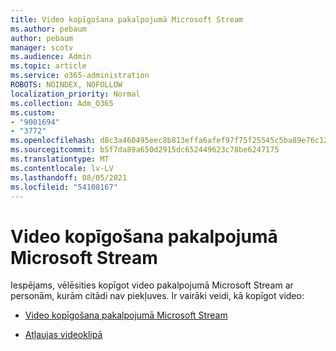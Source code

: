 ```yaml
---
title: Video kopīgošana pakalpojumā Microsoft Stream
ms.author: pebaum
author: pebaum
manager: scotv
ms.audience: Admin
ms.topic: article
ms.service: o365-administration
ROBOTS: NOINDEX, NOFOLLOW
localization_priority: Normal
ms.collection: Adm_O365
ms.custom:
- "9001694"
- "3772"
ms.openlocfilehash: d8c3a460495eec8b813effa6afef97f75f25545c5ba89e76c123b6273e1a9025
ms.sourcegitcommit: b5f7da89a650d2915dc652449623c78be6247175
ms.translationtype: MT
ms.contentlocale: lv-LV
ms.lasthandoff: 08/05/2021
ms.locfileid: "54108167"
---
```

# <a name="share-your-videos-in-microsoft-stream"></a>Video kopīgošana pakalpojumā Microsoft Stream

Iespējams, vēlēsities kopīgot video pakalpojumā Microsoft Stream ar personām, kurām citādi nav piekļuves. Ir vairāki veidi, kā kopīgot video:

- [Video kopīgošana pakalpojumā Microsoft Stream](https://docs.microsoft.com/stream/portal-share-video)

- [Atļaujas videoklipā](https://docs.microsoft.com/stream/portal-share-video#permissions-on-your-video)
